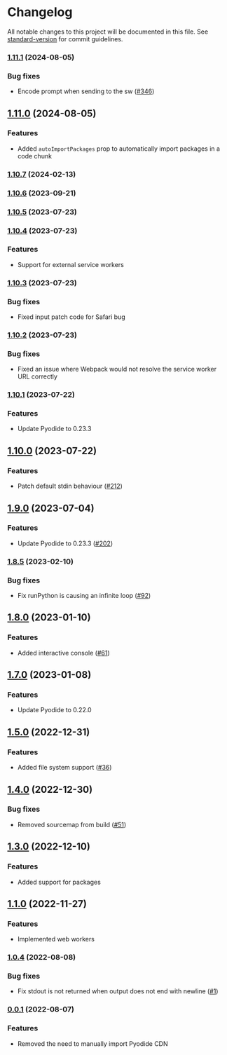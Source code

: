 # Changelog

All notable changes to this project will be documented in this file. See [standard-version](https://github.com/conventional-changelog/standard-version) for commit guidelines.

### [1.11.1](https://github.com/elilambnz/react-py/compare/v1.11.0...v1.11.1) (2024-08-05)

### Bug fixes

- Encode prompt when sending to the sw ([#346](https://github.com/elilambnz/react-py/issues/346))

## [1.11.0](https://github.com/elilambnz/react-py/compare/v1.10.7...v1.11.0) (2024-08-05)

### Features

- Added `autoImportPackages` prop to automatically import packages in a code chunk

### [1.10.7](https://github.com/elilambnz/react-py/compare/v1.10.6...v1.10.7) (2024-02-13)

### [1.10.6](https://github.com/elilambnz/react-py/compare/v1.10.5...v1.10.6) (2023-09-21)

### [1.10.5](https://github.com/elilambnz/react-py/compare/v1.10.4...v1.10.5) (2023-07-23)

### [1.10.4](https://github.com/elilambnz/react-py/compare/v1.10.3...v1.10.4) (2023-07-23)

### Features

- Support for external service workers

### [1.10.3](https://github.com/elilambnz/react-py/compare/v1.10.2...v1.10.3) (2023-07-23)

### Bug fixes

- Fixed input patch code for Safari bug

### [1.10.2](https://github.com/elilambnz/react-py/compare/v1.10.1...v1.10.2) (2023-07-23)

### Bug fixes

- Fixed an issue where Webpack would not resolve the service worker URL correctly

### [1.10.1](https://github.com/elilambnz/react-py/compare/v1.10.0...v1.10.1) (2023-07-22)

### Features

- Update Pyodide to 0.23.3

## [1.10.0](https://github.com/elilambnz/react-py/compare/v1.9.1...v1.10.0) (2023-07-22)

### Features

- Patch default stdin behaviour ([#212](https://github.com/elilambnz/react-py/pull/212))

## [1.9.0](https://github.com/elilambnz/react-py/compare/v1.8.5...v1.9.0) (2023-07-04)

### Features

- Update Pyodide to 0.23.3 ([#202](https://github.com/elilambnz/react-py/pull/202))

### [1.8.5](https://github.com/elilambnz/react-py/compare/v1.8.4...v1.8.5) (2023-02-10)

### Bug fixes

- Fix runPython is causing an infinite loop ([#92](https://github.com/elilambnz/react-py/issues/92))

## [1.8.0](https://github.com/elilambnz/react-py/compare/v1.7.0...v1.8.0) (2023-01-10)

### Features

- Added interactive console ([#61](https://github.com/elilambnz/react-py/pull/61))

## [1.7.0](https://github.com/elilambnz/react-py/compare/v1.6.3...v1.7.0) (2023-01-08)

### Features

- Update Pyodide to 0.22.0

## [1.5.0](https://github.com/elilambnz/react-py/compare/v1.4.0...v1.5.0) (2022-12-31)

### Features

- Added file system support ([#36](https://github.com/elilambnz/react-py/pull/36))

## [1.4.0](https://github.com/elilambnz/react-py/compare/v1.3.6-alpha.1...v1.4.0) (2022-12-30)

### Bug fixes

- Removed sourcemap from build ([#51](https://github.com/elilambnz/react-py/issues/51))

## [1.3.0](https://github.com/elilambnz/react-py/compare/v1.2.1...v1.3.0) (2022-12-10)

### Features

- Added support for packages

## [1.1.0](https://github.com/elilambnz/react-py/compare/v1.0.8...v1.1.0) (2022-11-27)

### Features

- Implemented web workers

### [1.0.4](https://github.com/elilambnz/react-py/compare/v1.0.3...v1.0.4) (2022-08-08)

### Bug fixes

- Fix stdout is not returned when output does not end with newline ([#1](https://github.com/elilambnz/react-py/issues/1))

### [0.0.1](https://github.com/elilambnz/react-py/compare/v0.0.1-alpha.2...v0.0.1) (2022-08-07)

### Features

- Removed the need to manually import Pyodide CDN
